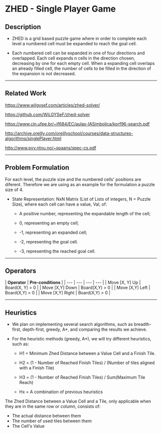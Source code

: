 # ZHED - Single Player Game​

## Description

-  ZHED is a grid based puzzle game where in order to complete each level a numbered cell must be expanded to reach the goal cell.​

- Each numbered cell can be expanded in one of four directions and overlapped. Each cell expands n cells in the direction chosen, decreasing by one for each empty cell. When a expanding cell overlaps an already filled cell, the number of cells to be filled in the direction of the expansion is not decreased.

---

## Related Work​

https://www.wilgysef.com/articles/zhed-solver/

https://github.com/WiLGYSeF/zhed-solver

https://www.cin.ufpe.br/~if684/EC/aulas-IASimbolica/korf96-search.pdf

http://archive.oreilly.com/oreillyschool/courses/data-structures-algorithms/singlePlayer.html

http://www.pvv.ntnu.no/~spaans/spec-cs.pdf

---

## Problem Formulation​

For each level, the puzzle size and the numbered cells' positions are diferent. Therefore we are using as an example for the formulation a puzzle size of 4.​

- State Representation: NxN Matrix (List of Lists of integers, N = Puzzle Size), where each cell can have a value, Val, of: ​

    - A positive number, representing the expandable length of the cell;​

    - 0, representing an empty cell;​

    - -1, representing an expanded cell;​

    - -2, representing the goal cell.​

    - -3, representing the reached goal cell.  ​

---

## Operators

| **Operator** | **Pre-conditions**​ | 
| --- | --- | --- | --- |
| Move [X, Y] Up | Board(X, Y) > 0 | 
| Move [X,Y] Down | Board(X,Y) > 0​ |
| Move [X,Y] Left | Board(X,Y) > 0 |
| Move [X,Y] Right | Board(X,Y) > 0 |

---

## Heuristics

- We plan on implementing several search algorithms, such as breadth-first, depth-first, greedy, A*, and comparing the results we achieve.

- ​For the heuristic methods (greedy, A*), we will try different heuristics, such as: ​

    - H1 = Minimum Zhed Distance between a Value Cell and a Finish Tile. ​

    - H2 = (1 - Number of Reached Finish Tiles)  / (Number of tiles aligned with a Finish Tile)​

    - H3 = (1 - Number of Reached Finish Tiles)  / Sum(Maximum Tile Reach)​

    - Hx = A combination of previous heuristics​

The Zhed Distance between a Value Cell and a Tile, only applicable when they are in the same row or column, consists of:​

- The actual distance between them 
- The number of used tiles between them 
- The Cell's Value ​